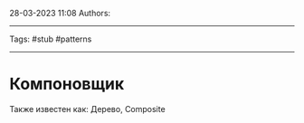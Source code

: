 28-03-2023
11:08
Authors: 
***
Tags: #stub #patterns 
***
# Компоновщик
Также известен как: Дерево, Composite

